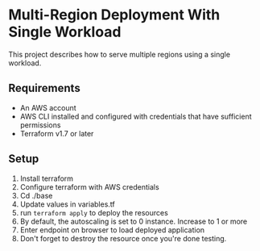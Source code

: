 # Multi-Region Deployment With Single Workload

This project describes how to serve multiple regions using a single workload.

## Requirements

- An AWS account
- AWS CLI installed and configured with credentials that have sufficient permissions
- Terraform v1.7 or later

## Setup

1. Install terraform
2. Configure terraform with AWS credentials
3. Cd ./base
4. Update values in variables.tf
5. run `terraform apply` to deploy the resources
6. By default, the autoscaling is set to 0 instance. Increase to 1 or more
7. Enter endpoint on browser to load deployed application
8. Don't forget to destroy the resource once you're done testing.
